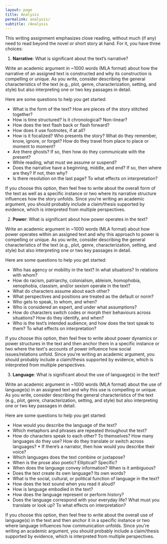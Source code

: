 ```yaml
---
layout: page
title: Analysis
permalink: analysis/
subtitle: /Analysis
---
```


This writing assignment emphasizes close reading, without much (if any) need to read beyond the novel or short story at hand. For it, you have three choices: 

1) **Narrative**: What is significant about the text’s narrative? 

Write an academic argument in ~1000 words (MLA format) about how the narrative of an assigned text is constructed and why its construction is compelling or unique. As you write, consider describing the general characteristics of the text (e.g., plot, genre, characterization, setting, and style) but also interpreting one or two key passages in detail. 

Here are some questions to help you get started: 

* What is the form of the text? How are pieces of the story stitched together? 
* How is time structured? Is it chronological? Non-linear? 
* How does the text flash back or flash forward? 
* How does it use footnotes, if at all? 
* How is it focalized? Who presents the story? What do they remember, know, ignore, or forget? How do they travel from place to place or moment to moment? 
* Are there ghosts? If so, then how do they communicate with the present?  
* While reading, what must we assume or suspend? 
* Does the narrative have a beginning, middle, and end? If so, then where are they? If not, then why? 
* Is there resolution on the last page? To what effects on interpretation? 

If you choose this option, then feel free to write about the overall form of the text as well as a specific instance or two where its narrative structure influences how the story unfolds. Since you're writing an academic argument, you should probably include a claim/thesis supported by evidence, which is interpreted from multiple perspectives.  

2) **Power**: What is significant about how power operates in the text? 

Write an academic argument in ~1000 words (MLA format) about how power operates within an assigned text and why this approach to power is compelling or unique. As you write, consider describing the general characteristics of the text (e.g., plot, genre, characterization, setting, and style) but also interpreting one or two key passages in detail. 

Here are some questions to help you get started: 

* Who has agency or mobility in the text? In what situations? In relations with whom? 
* How do racism, patriarchy, colonialism, ableism, homophobia, xenophobia, classism, and/or sexism operate in the text? 
* What do characters assume about each other? 
* What perspectives and positions are treated as the default or norm? 
* Who gets to speak, to whom, and when?
* Who is considered an expert, and under what assumptions? 
* How do characters switch codes or morph their behaviours across situations? How do they identify, and when? 
* Who is the text’s intended audience, and how does the text speak to them? To what effects on interpretation? 

If you choose this option, then feel free to write about power dynamics or power structures in the text and then anchor them in a specific instance or two where the text's accounts of power influence how social issues/relations unfold. Since you're writing an academic argument, you should probably include a claim/thesis supported by evidence, which is interpreted from multiple perspectives. 

3) **Language**: What is significant about the use of language(s) in the text? 

Write an academic argument in ~1000 words (MLA format) about the use of language(s) in an assigned text and why this use is compelling or unique. As you write, consider describing the general characteristics of the text (e.g., plot, genre, characterization, setting, and style) but also interpreting one or two key passages in detail. 

Here are some questions to help you get started: 

* How would you describe the language of the text? 
* Which metaphors and phrases are repeated throughout the text?  
* How do characters speak to each other? To themselves? How many languages do they use? How do they translate or switch across languages? * If there’s a narrator, then how would you describe their voice? 
* Which languages does the text combine or juxtapose? 
* When is the prose also poetic? Elliptical? Specific? 
* When does the language convey information? When is it ambiguous? 
* Does the text create its own language? Its own words? 
* What is the social, cultural, or political function of language in the text?
* How does the text sound when you read it aloud? 
* How is language embodied in the text?
* How does the language represent or perform history? 
* Does the language correspond with your everyday life? What must you translate or look up? To what effects on interpretation? 

If you choose this option, then feel free to write about the overall use of language(s) in the text and then anchor it in a specific instance or two where language influences how communication unfolds. Since you're writing an academic argument, you should probably include a claim/thesis supported by evidence, which is interpreted from multiple perspectives.  
